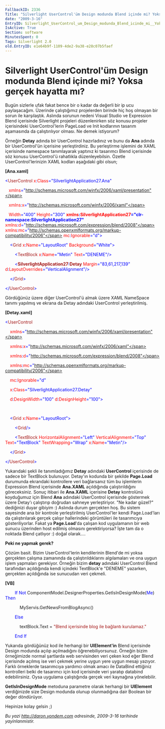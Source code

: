 ```yaml
---
FallbackID: 2336
Title: "Silverlight UserControl'üm Design modunda Blend içinde mi? Yoksa gerçek hayatta mı?"
date: "2009-3-16"
EntryID: Silverlight_UserControl_um_Design_modunda_Blend_icinde_mi__Yoksa_gercek_hayatta_mi
IsActive: True
Section: software
MinutesSpent: 0
Tags: Silverlight 2.0
old.EntryID: e1e64b9f-1109-4de2-9a38-e28c07b5faef
---
```

# Silverlight UserControl'üm Design modunda Blend içinde mi? Yoksa gerçek hayatta mı?
Bugün sizlerle ufak fakat bence bir o kadar da değerli bir ip ucu
paylaşacağım. Üzerinde çalıştığımız projelerden birinde hiç hoş olmayan
bir sorun ile karşılaştık. Aslında sorunun nedeni Visual Studio ve
Expression Blend içerisinde Silverlight projeleri düzenlenirken söz
konusu projeler içerisindeki UserControl'lerin PageLoad ve Init
kodlarının tasarım aşamasında da çalıştırılıyor olması. Ne demek
istiyorum?

Örneğin **Detay** adında bir UserControl hazırladınız ve bunu da **Ana**
adında bir UserControl'ün içerisine yerleştirdiniz. Bu yerleştirme
işlemini de XAML içerisinde namespace tanımlayarak yaptınız ki tasarımcı
Blend içerisinde söz konusu UserControl'ü rahatlıkla düzenleyebilsin.
Özetle UserControl'lerinizin XAML kodları aşağıdaki gibi olsun;

**[Ana.xaml]**

<span style="color: blue;">\<</span><span
style="color: #a31515;">UserControl</span><span style="color: red;">
x</span><span style="color: blue;">:</span><span
style="color: red;">Class</span><span
style="color: blue;">="SilverlightApplication27.Ana"</span>

   <span style="color: red;"> xmlns</span><span
style="color: blue;">="http://schemas.microsoft.com/winfx/2006/xaml/presentation"</span>

   <span style="color: red;"> xmlns</span><span
style="color: blue;">:</span><span style="color: red;">x</span><span
style="color: blue;">="http://schemas.microsoft.com/winfx/2006/xaml"</span>

   <span style="color: red;"> Width</span><span
style="color: blue;">="400"</span><span style="color: red;">
Height</span><span style="color: blue;">="300"</span><span
style="color: red;"> **xmlns**</span><span
style="color: blue;">**:**</span><span
style="color: red;">**SilverlightApplication27**</span><span
style="color: blue;">**="clr-namespace:SilverlightApplication27"**</span><span
style="color: red;"> xmlns</span><span
style="color: blue;">:</span><span style="color: red;">d</span><span
style="color: blue;">="http://schemas.microsoft.com/expression/blend/2008"</span><span
style="color: red;"> xmlns</span><span
style="color: blue;">:</span><span style="color: red;">mc</span><span
style="color: blue;">="http://schemas.openxmlformats.org/markup-compatibility/2006"</span><span
style="color: red;"> mc</span><span style="color: blue;">:</span><span
style="color: red;">Ignorable</span><span
style="color: blue;">="d"\></span>

<span style="color: #a31515;">    </span><span
style="color: blue;">\<</span><span
style="color: #a31515;">Grid</span><span style="color: red;">
x</span><span style="color: blue;">:</span><span
style="color: red;">Name</span><span
style="color: blue;">="LayoutRoot"</span><span style="color: red;">
Background</span><span style="color: blue;">="White"\></span>

<span style="color: #a31515;">        </span><span
style="color: blue;">\<</span><span
style="color: #a31515;">TextBlock</span><span style="color: red;">
x</span><span style="color: blue;">:</span><span
style="color: red;">Name</span><span
style="color: blue;">="Metin"</span><span style="color: red;">
Text</span><span style="color: blue;">="DENEME"/\></span>

<span style="color: #a31515;">        </span><span
style="color: blue;">\<</span><span
style="color: #a31515;">**SilverlightApplication27**</span><span
style="color: blue;">**:**</span><span
style="color: #a31515;">**Detay**</span><span style="color: red;">
Margin</span><span style="color: blue;">="83,61,217,139"</span><span
style="color: red;"> d</span><span style="color: blue;">:</span><span
style="color: red;">LayoutOverrides</span><span
style="color: blue;">="VerticalAlignment"/\></span>

<span style="color: #a31515;">    </span><span
style="color: blue;">\</</span><span
style="color: #a31515;">Grid</span><span style="color: blue;">\></span>

<span style="color: blue;">\</</span><span
style="color: #a31515;">UserControl</span><span
style="color: blue;">\></span>

Gördüğünüz üzere diğer UserControl'ü almak üzere XAML NameSpace tanımı
yapılmış ve ekrana da Detay adındaki UserControl yerleştirilmiş.

**[Detay.xaml]**

<span style="color: blue;">\<</span><span
style="color: #a31515;">UserControl</span>

<span style="color: red;">    xmlns</span><span
style="color: blue;">="http://schemas.microsoft.com/winfx/2006/xaml/presentation"</span>

<span style="color: red;">    xmlns</span><span
style="color: blue;">:</span><span style="color: red;">x</span><span
style="color: blue;">="http://schemas.microsoft.com/winfx/2006/xaml"</span>

<span style="color: red;">    xmlns</span><span
style="color: blue;">:</span><span style="color: red;">d</span><span
style="color: blue;">="http://schemas.microsoft.com/expression/blend/2008"</span>

<span style="color: red;">    xmlns</span><span
style="color: blue;">:</span><span style="color: red;">mc</span><span
style="color: blue;">="http://schemas.openxmlformats.org/markup-compatibility/2006"</span>

<span style="color: red;">    mc</span><span
style="color: blue;">:</span><span
style="color: red;">Ignorable</span><span
style="color: blue;">="d"</span>

<span style="color: red;">    x</span><span
style="color: blue;">:</span><span style="color: red;">Class</span><span
style="color: blue;">="SilverlightApplication27.Detay"</span>

<span style="color: red;">    d</span><span
style="color: blue;">:</span><span
style="color: red;">DesignWidth</span><span
style="color: blue;">="100"</span><span style="color: red;">
d</span><span style="color: blue;">:</span><span
style="color: red;">DesignHeight</span><span
style="color: blue;">="100"\></span>

 

<span style="color: #a31515;">    </span><span
style="color: blue;">\<</span><span
style="color: #a31515;">Grid</span><span style="color: red;">
x</span><span style="color: blue;">:</span><span
style="color: red;">Name</span><span
style="color: blue;">="LayoutRoot"\></span>

<span style="color: #a31515;">        </span><span
style="color: blue;">\<</span><span
style="color: #a31515;">Grid</span><span style="color: blue;">/\></span>

<span style="color: #a31515;">        </span><span
style="color: blue;">\<</span><span
style="color: #a31515;">TextBlock</span><span style="color: red;">
HorizontalAlignment</span><span style="color: blue;">="Left"</span><span
style="color: red;"> VerticalAlignment</span><span
style="color: blue;">="Top"</span><span style="color: red;">
Text</span><span style="color: blue;">="TextBlock"</span><span
style="color: red;"> TextWrapping</span><span
style="color: blue;">="Wrap"</span><span style="color: red;">
x</span><span style="color: blue;">:</span><span
style="color: red;">Name</span><span
style="color: blue;">="Metin"/\></span>

<span style="color: #a31515;">    </span><span
style="color: blue;">\</</span><span
style="color: #a31515;">Grid</span><span style="color: blue;">\></span>

<span style="color: blue;">\</</span><span
style="color: #a31515;">UserControl</span><span
style="color: blue;">\></span>

Yukarıdaki şekli ile tanımladığımız **Detay** adındaki **UserControl**
içerisinde de sadece bir TextBlock bulunuyor. Detay'ın kodunda bir
şekilde **Page.Load** durumunda ekrandaki kontrollere veri bağlarsanız
tüm bu işlemlerin Expression Blend içerisinde **Ana.XAML** açıldığında
çalıştırıldığını göreceksiniz. Sonuç itibari ile **Ana.XAML** içerisine
**Detay** kontrolünü koyduğumuz için Blend **Ana** adındaki UserControl
içerisinde göstermek üzere Detay'ı çalıştırıp doğrudan sahneye
yerleştiriyor. "Ne kadar güzel?" dediğinizi duyar gibiyim :) Aslında
durum gerçekten hoş. Bu sistem sayesinde ana bir kontrole yerleştirilmiş
UserControl'ler kendi Page.Load'ları da çalıştırılarak gerçek çalışır
hallerindeki görüntüleri ile tasarımcıya gösteriliyorlar. Fakat ya
**Page.Load**'da çalışan kod uygulamanın bir web sunucu üzerinden host
edilmiş olmasını gerektiriyorsa? İşte tam da o noktada Blend çatlıyor :)
doğal olarak....

**Peki ne yapmak gerek?**

Çözüm basit. Bizim UserControl'lerin kendilerinin Blend'de mi yoksa
gerçekten çalışma zamanında da çalıştırıldıklarını algılamaları ve ona
uygun işlem yapmaları gerekiyor. Örneğin bizim **detay** adındaki
UserControl Blend tarafından açıldığında kendi içindeki TextBlock'e
"DENEME" yazarken, gerçekten açıldığında ise sunucudan veri çekmeli.

**[VB]**

        <span style="color: blue;">If</span> <span
style="color: blue;">Not</span>
ComponentModel.DesignerProperties.GetIsInDesignMode(<span
style="color: blue;">Me</span>) <span style="color: blue;">Then</span>

            MyServis.GetNewsFromBlogAsync()

        <span style="color: blue;">Else</span>

            textBlock.Text = <span style="color: #a31515;">"Blend
içerisinde blog ile bağlantı kurulamaz."</span>

        <span style="color: blue;">End</span> <span
style="color: blue;">If</span>

Yukarıda gördüğünüz kod ile herhangi bir **UIElement'in** Blend
içerisinde Design modunda açılıp açılmadığını öğrenebiliyorsunuz.
Örneğin bizim örneğimizde normal şartlarda web servisinden veri çeken
kod eğer Blend içerisinde açılmış ise veri çekmek yerine uygun yere
uygun mesajı yazıyor. Farklı örneklerde tasarımcıya yardımcı olmak amacı
ile DataBind ettiğiniz kontrolleri belki de tasarımcı için kod
içerisinde veri yaratıp databind edebilirsiniz. Oysa uygulama
çalıştığında gerçek veri kaynağına yönelebilir.

**GetIsInDesignMode** metoduna parametre olarak herhangi bir
**UIElement** verdiğinizde size Design modunda olunup olunmadığına dair
Boolean bir değer döndürüyor.

Hepinize kolay gelsin ;)



*Bu yazi http://daron.yondem.com adresinde, 2009-3-16 tarihinde yayinlanmistir.*
